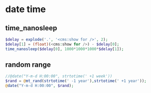 # date time

## time_nanosleep

```php
$delay = explode('.', '<cms:show for />', 2);
$delay[1] = (float)(<cms:show for />) - $delay[0];
time_nanosleep($delay[0], 1000*1000*1000*$delay[1]);
```

## random range

```php
//@date("Y-m-d H:00:00", strtotime(' +1 week'))
$rand = @mt_rand(strtotime(' -1 year'),strtotime(' +1 year'));
@date("Y-m-d H:00:00", $rand);
```
